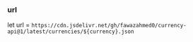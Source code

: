 ### url
let url = `https://cdn.jsdelivr.net/gh/fawazahmed0/currency-api@1/latest/currencies/${currency}.json`

###
